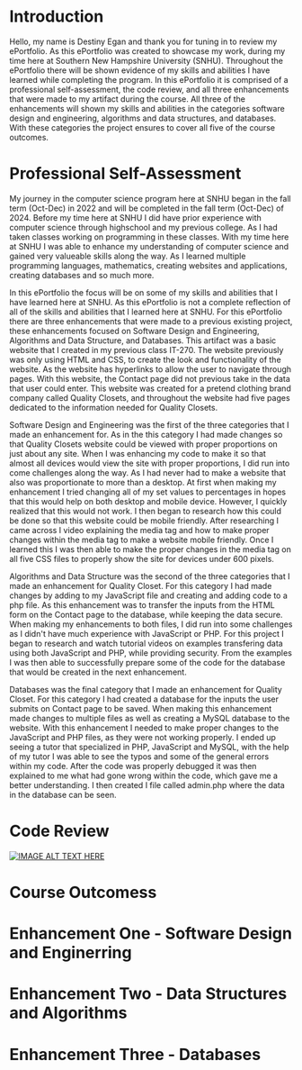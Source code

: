 # Introduction

Hello, my name is Destiny Egan and thank you for tuning in to review my ePortfolio. As this ePortfolio was created to showcase my work, during my time here at Southern New Hampshire University (SNHU). Throughout the ePortfolio there will be shown evidence of my skills and abilities I have learned while completing the program. In this ePortfolio it is comprised of a professional self-assessment, the code review, and all three enhancements that were made to my artifact during the course. All three of the enhancements will shown my skills and abilities in the categories software design and engineering, algorithms and data structures, and databases. With these categories the project ensures to cover all five of the course outcomes.

# Professional Self-Assessment

My journey in the computer science program here at SNHU began in the fall term (Oct-Dec) in 2022 and will be completed in the fall term (Oct-Dec) of 2024. Before my time here at SNHU I did have prior experience with computer science through highschool and my previous college. As I had taken classes working on programming in these classes. With my time here at SNHU I was able to enhance my understanding of computer science and gained very valueable skills along the way. As I learned multiple programming languages, mathematics, creating websites and applications, creating databases and so much more.

In this ePortfolio the focus will be on some of my skills and abilities that I have learned here at SNHU. As this ePortfolio is not a complete reflection of all of the skills and abilities that I learned here at SNHU. For this ePortfolio there are three enhancements that were made to a previous existing project, these enhancements focused on Software Design and Engineering, Algorithms and Data Structure, and Databases. This artifact was a basic website that I created in my previous class IT-270. The website previously was only using HTML and CSS, to create the look and functionality of the website. As the website has hyperlinks to allow the user to navigate through pages. With this website, the Contact page did not previous take in the data that user could enter. This website was created for a pretend clothing brand company called Quality Closets, and throughout the website had five pages dedicated to the information needed for Quality Closets.

Software Design and Engineering was the first of the three categories that I made an enhancement for. As in the this category I had made changes so that Quality Closets website could be viewed with proper proportions on just about any site. When I was enhancing my code to make it so that almost all devices would view the site with proper proportions, I did run into come challenges along the way. As I had never had to make a website that also was proportionate to more than a desktop. At first when making my enhancement I tried changing all of my set values to percentages in hopes that this would help on both desktop and mobile device. However, I quickly realized that this would not work. I then began to research how this could be done so that this website could be mobile friendly. After researching I came across I video explaining the media tag and how to make proper changes within the media tag to make a website mobile friendly. Once I learned this I was then able to make the proper changes in the media tag on all five CSS files to properly show the site for devices under 600 pixels.

Algorithms and Data Structure was the second of the three categories that I made an enhancement for Quality Closet. For this category I had made changes by adding to my JavaScript file and creating and adding code to a php file. As this enhancement was to transfer the inputs from the HTML form on the Contact page to the database, while keeping the data secure. When making my enhancements to both files, I did run into some challenges as I didn't have much experience with JavaScript or PHP. For this project I began to research and watch tutorial videos on examples transfering data using both JavaScript and PHP, while providing security. From the examples I was then able to successfully prepare some of the code for the database that would be created in the next enhancement.

Databases was the final category that I made an enhancement for Quality Closet. For this category I had created a database for the inputs the user submits on Contact page to be saved. When making this enhancement made changes to multiple files as well as creating a MySQL database to the website. With this enhancement I needed to make proper changes to the JavaScript and PHP files, as they were not working properly. I ended up seeing a tutor that specialized in PHP, JavaScript and MySQL, with the help of my tutor I was able to see the typos and some of the general errors within my code. After the code was properly debugged it was then explained to me what had gone wrong within the code, which gave me a better understanding. I then created I file called admin.php where the data in the database can be seen.

# Code Review

[![IMAGE ALT TEXT HERE](https://img.youtube.com/vi/qfSqxkA7Odg/0.jpg)](https://www.youtube.com/watch?v=qfSqxkA7Odg)

# Course Outcomess

# Enhancement One - Software Design and Enginerring

# Enhancement Two - Data Structures and Algorithms

# Enhancement Three - Databases
